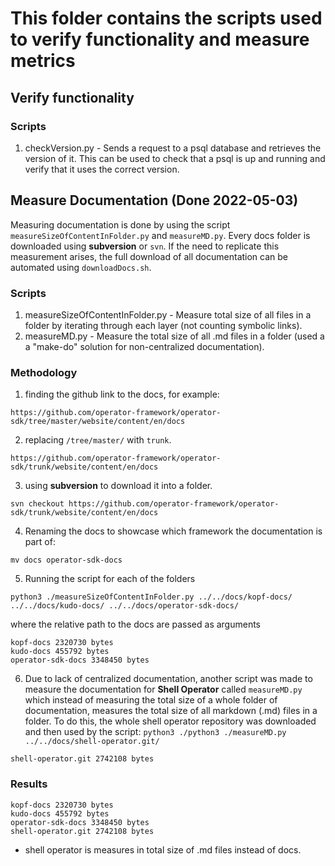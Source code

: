 # This folder contains the scripts used to verify functionality and measure metrics 

## Verify functionality
### Scripts
1. checkVersion.py - 
   Sends a request to a psql database and retrieves the version of it.
   This can be used to check that a psql is up and running and verify that it uses the correct version.


## Measure Documentation (Done 2022-05-03)

Measuring documentation is done by using the script `measureSizeOfContentInFolder.py` and `measureMD.py`. Every docs folder is downloaded using **subversion** or `svn`.
If the need to replicate this measurement arises, the full download of all documentation can be automated using `downloadDocs.sh`.

### Scripts
1. measureSizeOfContentInFolder.py -
   Measure total size of all files in a folder by iterating through each layer (not counting symbolic links).
2. measureMD.py -
   Measure the total size of all .md files in a folder (used a a "make-do" solution for non-centralized documentation).


### Methodology

1. finding the github link to the docs, for example:
```
https://github.com/operator-framework/operator-sdk/tree/master/website/content/en/docs
```
2. replacing `/tree/master/` with `trunk`.
```
https://github.com/operator-framework/operator-sdk/trunk/website/content/en/docs
```
3. using **subversion** to download it into a folder.

```console
svn checkout https://github.com/operator-framework/operator-sdk/trunk/website/content/en/docs
```
4. Renaming the docs to showcase which framework the documentation is part of:
```console
mv docs operator-sdk-docs
```
5. Running the script for each of the folders
```
python3 ./measureSizeOfContentInFolder.py ../../docs/kopf-docs/ ../../docs/kudo-docs/ ../../docs/operator-sdk-docs/
```
where the relative path to the docs are passed as arguments
```console
kopf-docs 2320730 bytes
kudo-docs 455792 bytes
operator-sdk-docs 3348450 bytes
```
6. Due to lack of centralized documentation, another script was made to measure the documentation for **Shell Operator** called `measureMD.py` which instead of measuring the total size of a whole folder of documentation, measures the total size of all markdown (.md) files in a folder. To do this, the whole shell operator repository was downloaded and then used by the script: `python3 ./python3 ./measureMD.py ../../docs/shell-operator.git/`
```console
shell-operator.git 2742108 bytes
```
### Results
```console
kopf-docs 2320730 bytes
kudo-docs 455792 bytes
operator-sdk-docs 3348450 bytes
shell-operator.git 2742108 bytes
```
* shell operator is measures in total size of .md files instead of docs.
